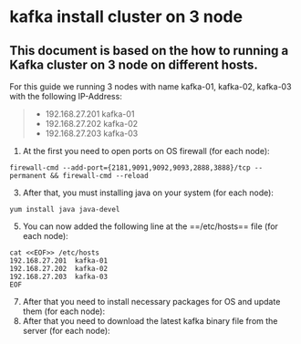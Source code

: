 # kafka install cluster on 3 node
## This document is based on the how to running a Kafka cluster on 3 node on different hosts.
For this guide we running 3 nodes with name kafka-01, kafka-02, kafka-03 with the following IP-Address:
>- 192.168.27.201  kafka-01
>- 192.168.27.202  kafka-02
>- 192.168.27.203  kafka-03

1. At the first you need to open ports on OS firewall (for each node):
```
firewall-cmd --add-port={2181,9091,9092,9093,2888,3888}/tcp --permanent && firewall-cmd --reload
```
3. After that, you must installing java on your system (for each node):
```
yum install java java-devel
```
5. You can now added the following line at the ==/etc/hosts== file (for each node):
```
cat <<EOF>> /etc/hosts
192.168.27.201  kafka-01
192.168.27.202  kafka-02
192.168.27.203  kafka-03
EOF
```
7. After that you need to install necessary packages for OS and update them (for each node):
8. After that you need to download the latest kafka binary file from the server (for each node):
